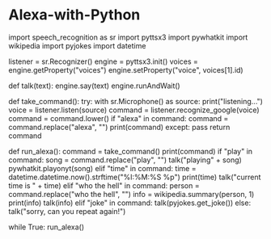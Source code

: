 # Alexa-with-Python

import speech_recognition as sr
import pyttsx3
import pywhatkit
import wikipedia
import pyjokes
import datetime


listener = sr.Recognizer()
engine = pyttsx3.init()
voices = engine.getProperty("voices")
engine.setProperty("voice", voices[1].id)

def talk(text):
    engine.say(text)
    engine.runAndWait()

def take_command():
    try:
        with sr.Microphone() as source:
            print("listening...")
            voice = listener.listen(source)
            command = listener.recognize_google(voice)
            command = command.lower()
            if "alexa" in command:
                command = command.replace("alexa", "")
                print(command)
    except:
        pass
    return command

def run_alexa():
    command = take_command()
    print(command)
    if "play" in command:
        song = command.replace("play", "")
        talk("playing" + song)
        pywhatkit.playonyt(song)
    elif "time" in command:
        time = datetime.datetime.now().strftime("%I:%M:%S %p")
        print(time)
        talk("current time is " + time)
    elif "who the hell" in command:
        person = command.replace("who the hell", "")
        info = wikipedia.summary(person, 1)
        print(info)
        talk(info)
    elif "joke" in command:
        talk(pyjokes.get_joke())
    else:
        talk("sorry, can you repeat again!")


while True:
    run_alexa()
